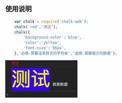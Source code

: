 ## 使用说明

```js
	var chalk = require('chalk-web');
	chalk('red','测试');
	chalk({
		'background-color':'blue',
		'color':'yellow',
		'font-size':'56px',
	},'必填-需要渲染样式的字符串','选填-需要展示的数据');
```
![示例图片](./test.png)